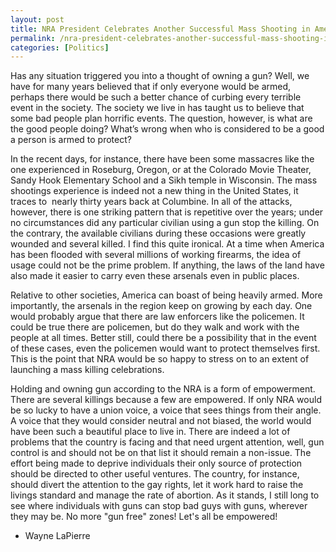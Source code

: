 ```yaml
---
layout: post
title: NRA President Celebrates Another Successful Mass Shooting in America
permalink: /nra-president-celebrates-another-successful-mass-shooting-in-america/
categories: [Politics]
---
```

Has any situation triggered you into a thought of owning a gun? Well, we have for many years believed that if only everyone would be armed, perhaps there would be such a better chance of curbing every terrible event in the society. The society we live in has taught us to believe that some bad people plan horrific events. The question, however, is what are the good people doing? What’s wrong when who is considered to be a good a person is armed to protect?

In the recent days, for instance, there have been some massacres like the one experienced in Roseburg, Oregon, or at the Colorado Movie Theater, Sandy Hook Elementary School and a Sikh temple in Wisconsin. The mass shootings experience is indeed not a new thing in the United States, it traces to  nearly thirty years back at Columbine. In all of the attacks, however, there is one striking pattern that is repetitive over the years; under no circumstances did any particular civilian using a gun stop the killing. On the contrary, the available civilians during these occasions were greatly wounded and several killed. I find this quite ironical. At a time when America has been flooded with several millions of working firearms, the idea of usage could not be the prime problem. If anything, the laws of the land have also made it easier to carry even these arsenals even in public places.

Relative to other societies, America can boast of being heavily armed. More importantly, the arsenals in the region keep on growing by each day. One would probably argue that there are law enforcers like the policemen. It could be true there are policemen, but do they walk and work with the people at all times. Better still, could there be a possibility that in the event of these cases, even the policemen would want to protect themselves first. This is the point that NRA would be so happy to stress on to an extent of launching a mass killing celebrations.

Holding and owning gun according to the NRA is a form of empowerment. There are several killings because a few are empowered. If only NRA would be so lucky to have a union voice, a voice that sees things from their angle. A voice that they would consider neutral and not biased, the world would have been such a beautiful place to live in. There are indeed a lot of problems that the country is facing and that need urgent attention, well, gun control is and should not be on that list it should remain a non-issue. The effort being made to deprive individuals their only source of protection should be directed to other useful ventures. The country, for instance, should divert the attention to the gay rights, let it work hard to raise the livings standard and manage the rate of abortion. As it stands, I still long to see where individuals with guns can stop bad guys with guns, wherever they may be. No more "gun free" zones!
Let's all be empowered!
- Wayne LaPierre
